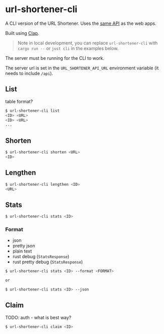 # url-shortener-cli

A CLI version of the URL Shortener. Uses the [same API](/apps/server-actix/) as the web apps.

Built using [Clap](https://github.com/clap-rs/clap).

> Note in local development, you can replace `url-shortener-cli` with `cargo run --` or `just cli` in the examples below.

The server must be running for the CLI to work.

The server url is set in the `URL_SHORTENER_API_URL` environment variable (it needs to include `/api`).

## List

table format?

```sh
$ url-shortener-cli list
<ID> <URL>
<ID> <URL>
...
```

## Shorten

```sh
$ url-shortener-cli shorten <URL>
<ID>
```

## Lengthen

```sh
$ url-shortener-cli lengthen <ID>
<URL>
```

## Stats

```sh
$ url-shortener-cli stats <ID>
```

### Format

- json
- pretty json
- plain text
- rust debug (`StatsResponse`)
- rust pretty debug (`StatsResponse`)

```sh
$ url-shortener-cli stats <ID> --format <FORMAT>

or

$ url-shortener-cli stats <ID> --json
```

## Claim

TODO: auth - what is best way?

```sh
$ url-shortener-cli claim <ID>
```

